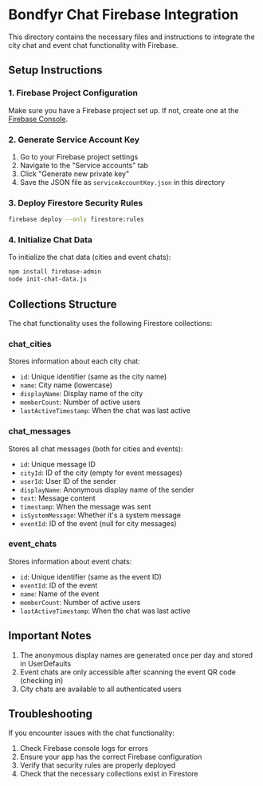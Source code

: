 # Bondfyr Chat Firebase Integration

This directory contains the necessary files and instructions to integrate the city chat and event chat functionality with Firebase.

## Setup Instructions

### 1. Firebase Project Configuration

Make sure you have a Firebase project set up. If not, create one at the [Firebase Console](https://console.firebase.google.com/).

### 2. Generate Service Account Key

1. Go to your Firebase project settings
2. Navigate to the "Service accounts" tab
3. Click "Generate new private key"
4. Save the JSON file as `serviceAccountKey.json` in this directory

### 3. Deploy Firestore Security Rules

```bash
firebase deploy --only firestore:rules
```

### 4. Initialize Chat Data

To initialize the chat data (cities and event chats):

```bash
npm install firebase-admin
node init-chat-data.js
```

## Collections Structure

The chat functionality uses the following Firestore collections:

### chat_cities
Stores information about each city chat:
- `id`: Unique identifier (same as the city name)
- `name`: City name (lowercase)
- `displayName`: Display name of the city
- `memberCount`: Number of active users
- `lastActiveTimestamp`: When the chat was last active

### chat_messages
Stores all chat messages (both for cities and events):
- `id`: Unique message ID
- `cityId`: ID of the city (empty for event messages)
- `userId`: User ID of the sender
- `displayName`: Anonymous display name of the sender
- `text`: Message content
- `timestamp`: When the message was sent
- `isSystemMessage`: Whether it's a system message
- `eventId`: ID of the event (null for city messages)

### event_chats
Stores information about event chats:
- `id`: Unique identifier (same as the event ID)
- `eventId`: ID of the event
- `name`: Name of the event
- `memberCount`: Number of active users
- `lastActiveTimestamp`: When the chat was last active

## Important Notes

1. The anonymous display names are generated once per day and stored in UserDefaults
2. Event chats are only accessible after scanning the event QR code (checking in)
3. City chats are available to all authenticated users

## Troubleshooting

If you encounter issues with the chat functionality:

1. Check Firebase console logs for errors
2. Ensure your app has the correct Firebase configuration
3. Verify that security rules are properly deployed
4. Check that the necessary collections exist in Firestore 